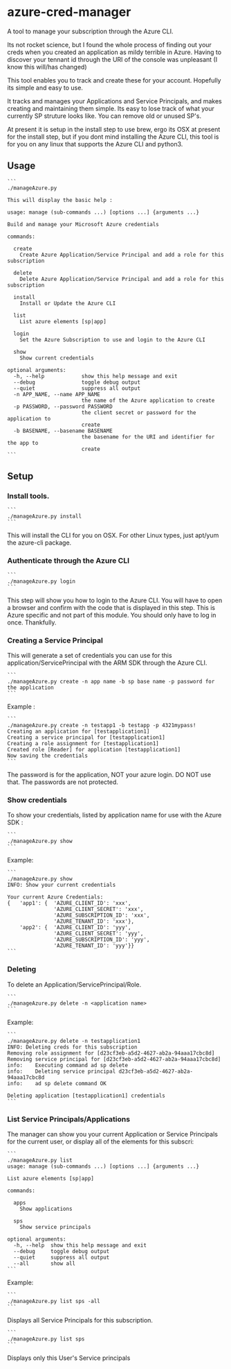 # azure-cred-manager
A tool to manage your subscription through the Azure CLI.

Its not rocket science, but I found the whole process of finding out your creds when you
created an application as mildy terrible in Azure. Having to discover your tennant id through 
the URI of the console was unpleasant (I know this will/has changed)

This tool enables you to track and create these for your account. Hopefully its simple and easy to use.

It tracks and manages your Applications and Service Principals, and makes creating and 
maintaining them simple. Its easy to lose track of what your currently SP struture looks like.
You can remove old or unused SP's.

At present it is setup in the install step to use brew, ergo its OSX at present for the install
step, but if you dont mind installing the Azure CLI, this tool is for you on any linux that supports
the Azure CLI and python3.

## Usage

    ```
    ./manageAzure.py

    This will display the basic help :

    usage: manage (sub-commands ...) [options ...] {arguments ...}

    Build and manage your Microsoft Azure credentials

    commands:

      create
        Create Azure Application/Service Principal and add a role for this subscription

      delete
        Delete Azure Application/Service Principal and add a role for this subscription

      install
        Install or Update the Azure CLI

      list
        List azure elements [sp|app]

      login
        Set the Azure Subscription to use and login to the Azure CLI

      show
        Show current credentials

    optional arguments:
      -h, --help            show this help message and exit
      --debug               toggle debug output
      --quiet               suppress all output
      -n APP_NAME, --name APP_NAME
                            the name of the Azure application to create
      -p PASSWORD, --password PASSWORD
                            the client secret or password for the application to
                            create
      -b BASENAME, --basename BASENAME
                            the basename for the URI and identifier for the app to
                            create
    ```
## Setup

### Install tools.

    ```
    ./manageAzure.py install
    ```

This will install the CLI for you on OSX. For other Linux types, just apt/yum the azure-cli package.

### Authenticate through the Azure CLI

    ```
    ./manageAzure.py login
    ```

This step will show you how to login to the Azure CLI. You will have to open a browser and confirm with the code
that is displayed in this step. This is Azure specific and not part of this module. You should only have to log
in once. Thankfully.

### Creating a Service Principal

This will generate a set of credentials you can use for this application/ServicePrincipal with the ARM SDK through the Azure CLI.

    ```
    ./manageAzure.py create -n app name -b sp base name -p password for the application
    ```

Example :

    ```
    ./manageAzure.py create -n testapp1 -b testapp -p 4321mypass!
    Creating an application for [testapplication1]
    Creating a service principal for [testapplication1]
    Creating a role assignment for [testapplication1]
    Created role [Reader] for application [testapplication1]
    Now saving the credentials
    ```

The password is for the application, NOT your azure login. DO NOT use that. The passwords are not protected.

### Show credentials

To show your credentials, listed by application name for use with the Azure SDK :

    ```
    ./manageAzure.py show
    ```

Example:

    ```
    ./manageAzure.py show
    INFO: Show your current credentials

    Your current Azure Credentials:
    {   'app1': {  'AZURE_CLIENT_ID': 'xxx',
                   'AZURE_CLIENT_SECRET': 'xxx',
                   'AZURE_SUBSCRIPTION_ID': 'xxx',
                   'AZURE_TENANT_ID': 'xxx'},
        'app2': {  'AZURE_CLIENT_ID': 'yyy',
                   'AZURE_CLIENT_SECRET': 'yyy',
                   'AZURE_SUBSCRIPTION_ID': 'yyy',
                   'AZURE_TENANT_ID': 'yyy'}}
    ```

### Deleting

To delete an Application/ServicePrincipal/Role.

    ```
    ./manageAzure.py delete -n <application name>
    ```

Example:

    ```
    ./manageAzure.py delete -n testapplication1
    INFO: Deleting creds for this subscription
    Removing role assignment for [d23cf3eb-a5d2-4627-ab2a-94aaa17cbc8d]
    Removing service principal for [d23cf3eb-a5d2-4627-ab2a-94aaa17cbc8d]
    info:    Executing command ad sp delete
    info:    Deleting service principal d23cf3eb-a5d2-4627-ab2a-94aaa17cbc8d
    info:    ad sp delete command OK

    Deleting application [testapplication1] credentials
    ```

### List Service Principals/Applications

The manager can show you your current Application or Service Principals for the current user, or display
all of the elements for this subscri:

    ```
    ./manageAzure.py list
    usage: manage (sub-commands ...) [options ...] {arguments ...}

    List azure elements [sp|app]

    commands:

      apps
        Show applications

      sps
        Show service principals

    optional arguments:
      -h, --help  show this help message and exit
      --debug     toggle debug output
      --quiet     suppress all output
      --all       show all
    ```

Example:

    ```
    ./manageAzure.py list sps -all
    ```

Displays all Service Principals for this subscription.

    ```
    ./manageAzure.py list sps
    ```

Displays only this User's Service principals
